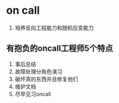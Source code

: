 # on call

1. 培养反向工程能力和随机应变能力

## 有抱负的oncall工程师5个特点
1. 事后总结
1. 故障处理分角色演习
1. 破坏真的东西并且修复他们
1. 维护文档
1. 尽早见习oncall

